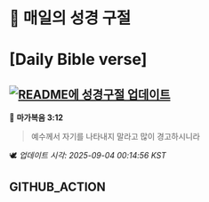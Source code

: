 # 🙏 매일의 성경 구절
# [Daily Bible verse]
## [![README에 성경구절 업데이트](https://github.com/DONGSUKA/first_test/actions/workflows/update-readme-bible.yml/badge.svg)](https://github.com/DONGSUKA/first_test/actions/workflows/update-readme-bible.yml)
<!-- START_BIBLE_VERSE -->
📖 **마가복음 3:12**
> 예수께서 자기를 나타내지 말라고 많이 경고하시니라

🕊️ _업데이트 시각: 2025-09-04 00:14:56 KST_
  <!-- END_BIBLE_VERSE -->
## GITHUB_ACTION

